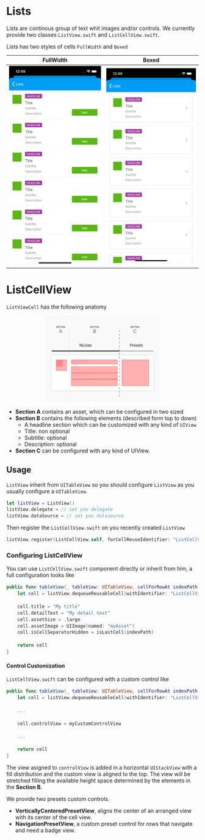 #  Lists

Lists are continous group of text whit images and/or controls. We currently provide two classes `ListView.swift` and `ListCellView.swift`. 

Lists has two styles of cells `FullWidth` and `Boxed`

| FullWidth   |      Boxed      |
|----------|:-------------:|
| <img src="./docs/images/lists-fullwidth.png" alt="drawing" width="300"/> |  <img src="./docs/images/lists-boxed.png" alt="drawing" width="300"/> |


#  ListCellView

`ListViewCell` has the following anatomy

<p align="center">
  <img width="300" src="./docs/images/row-anatomy.png"/>
</p>

* **Section A** contains an asset, which can be configured in two sized
* **Section B** contains the following elements (described form top to down)
	* A headline section which can be customized with any kind of `UIView`
	* Title: non optional
	* Subtitle: optional
	* Description: optional
* **Section C** can be configured with any kind of UIView.

## Usage

`ListView` inherit from `UITableView` so you should configure `ListView` as you usually configure a `UITableView`.

```swift
let listView = ListView()
listView.delegate = // set you delegate
listView.dataSource = // set you datasource
```

Then register the `ListCellView.swift` on you recently created `ListView`

```swift
listView.register(ListCellView.self, forCellReuseIdentifier: "ListCellView")
```

### Configuring ListCellView

You can use `ListCellView.swift` component directly or inherit from him, a full configuration looks like

```swift
public func tableView(_ tableView: UITableView, cellForRowAt indexPath: IndexPath) -> UITableViewCell {
	let cell = listView.dequeueReusableCell(withIdentifier: "ListCellView", for: indexPath) as! ListCellView

	cell.title = "My title"
	cell.detailText = "My detail text"
	cell.assetSize = .large
	cell.assetImage = UIImage(named: "myAsset")
	cell.isCellSeparatorHidden = isLastCell(indexPath)
	
	return cell
}
```

#### Control Customization

`ListCellView.swift` can be configured with a custom control like 

```swift
public func tableView(_ tableView: UITableView, cellForRowAt indexPath: IndexPath) -> UITableViewCell {
	let cell = listView.dequeueReusableCell(withIdentifier: "ListCellView", for: indexPath) as! ListCellView

	...
	
	cell.controlView = myCustomControlView
	
	...
	
	return cell
}
```

The view asigned to `controlView` is added in a horizontal `UIStackView` with a fill distribution and the custom view is aligned to the top. The view will be stretched filling the available height space determined by the elements in the **Section B**.

We provide two presets custom controls.

* **VerticallyCenteredPresetView**, aligns the center of an arranged view with its center of the cell view.
* **NavigationPresetView**, a custom preset control for rows that navigate and need a badge view.

